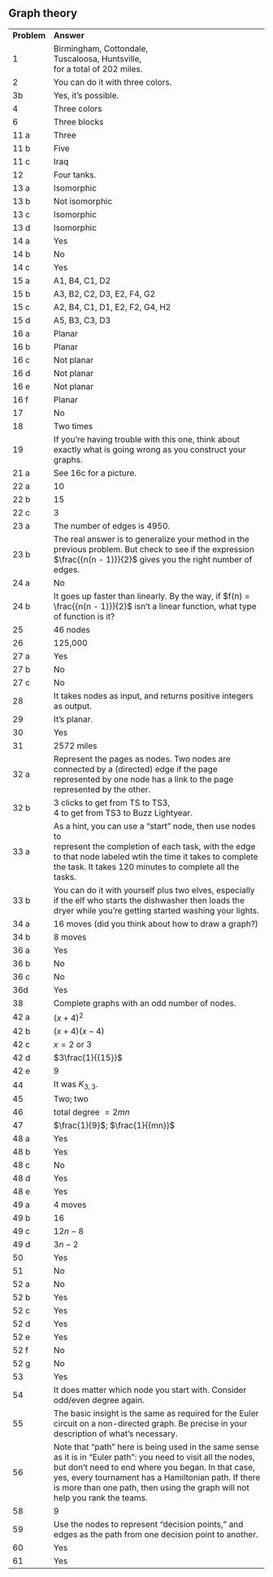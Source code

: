 
## Graph theory


|||
|-------|------|
|**Problem**|**Answer**|
|1|Birmingham, Cottondale, <br>Tuscaloosa, Huntsville, <br>for a total of 202 miles.|
|2|You can do it with three colors.|
|3b|Yes, it’s possible.|
|4|Three colors|
|6|Three blocks|
|11 a|Three|
|11 b|Five|
|11 c|Iraq|
|12|Four tanks.|
|13 a|Isomorphic|
|13 b|Not isomorphic|
|13 c|Isomorphic|
|13 d|Isomorphic|
|14 a|Yes|
|14 b|No|
|14 c|Yes|
|15 a|A1, B4, C1, D2|
|15 b|A3, B2, C2, D3, E2, F4, G2|
|15 c|A2, B4, C1, D1, E2, F2, G4, H2|
|15 d|A5, B3, C3, D3|
|16 a|Planar|
|16 b|Planar|
|16 c|Not planar|
|16 d|Not planar|
|16 e|Not planar|
|16 f|Planar|
|17|No|
|18|Two times|
|19|If you’re having trouble with this one, think about exactly what is going wrong as you construct your graphs.|
|21 a|See 16c for a picture.|
|22 a|10|
|22 b|15|
|22 c|3|
|23 a|The number of edges is 4950.|
|23 b|The real answer is to generalize your method in the previous problem. But check to see if the expression <span>$\frac{{n(n - 1)}}{2}$</span> gives you the right number of edges.|
|24 a|No|
|24 b|It goes up faster than linearly. By the way, if <span>$f(n) = \frac{{n(n - 1)}}{2}$</span> isn’t a linear function, what type of function is it?|
|25|46 nodes|
|26|125,000|
|27 a|Yes|
|27 b|No|
|27 c|No|
|28|It takes nodes as input, and returns positive integers as output.|
|29|It’s planar.|
|30|Yes|
|31|2572 miles|
|32 a|Represent the pages as nodes. Two nodes are connected by a (directed) edge if the page represented by one node has a link to the page represented by the other.|
|32 b|3 clicks to get from TS to TS3, <br>4 to get from TS3 to Buzz Lightyear.|
|33 a|As a hint, you can use a “start” node, then use nodes to <br>represent the completion of each task, with the edge to that node labeled wtih the time it takes to complete the task. It takes 120 minutes to complete all the tasks.|
|33 b|You can do it with yourself plus two elves, especially if the elf who starts the dishwasher then loads the dryer while you’re getting started washing your lights.|
|34 a|16 moves (did you think about how to draw a graph?)|
|34 b|8 moves|
|36 a|Yes|
|36 b|No|
|36 c|No|
|36d|Yes|
|38|Complete graphs with an odd number of nodes.|
|42 a|<span>${(x + 4)^2}$</span>|
|42 b|<span>$(x + 4)(x - 4)$</span>|
|42 c|<span>$x = 2{\text{ or }}3$</span>|
|42 d|<span>$3\frac{1}{{15}}$</span>|
|42 e|9|
|44|It was $K_{3,3}$.|
|45|Two; two|
|46|<span>${\text{total degree }} = 2mn$</span>|
|47|<span>$\frac{1}{9}$</span>; <span>$\frac{1}{{mn}}$</span>|
|48 a|Yes|
|48 b|Yes|
|48 c|No|
|48 d|Yes|
|48 e|Yes|
|49 a|4 moves|
|49 b|16|
|49 c|<span>$12n - 8$</span>|
|49 d|<span>$3n - 2$</span>|
|50|Yes|
|51|No|
|52 a|No|
|52 b|Yes|
|52 c|Yes|
|52 d|Yes|
|52 e|Yes|
|52 f|No|
|52 g|No|
|53|Yes|
|54|It does matter which node you start with. Consider odd/even degree again.|
|55|The basic insight is the same as required for the Euler circuit on a non-directed graph. Be precise in your description of what’s necessary.|
|56|Note that “path” here is being used in the same sense as it is in “Euler path”: you need to visit all the nodes, but don’t need to end where you began. In that case, yes, every tournament has a Hamiltonian path. If there is more than one path, then using the graph will not help you rank the teams.|
|58|9|
|59|Use the nodes to represent “decision points,” and edges as the path from one decision point to another.|
|60|Yes|
|61|Yes|
